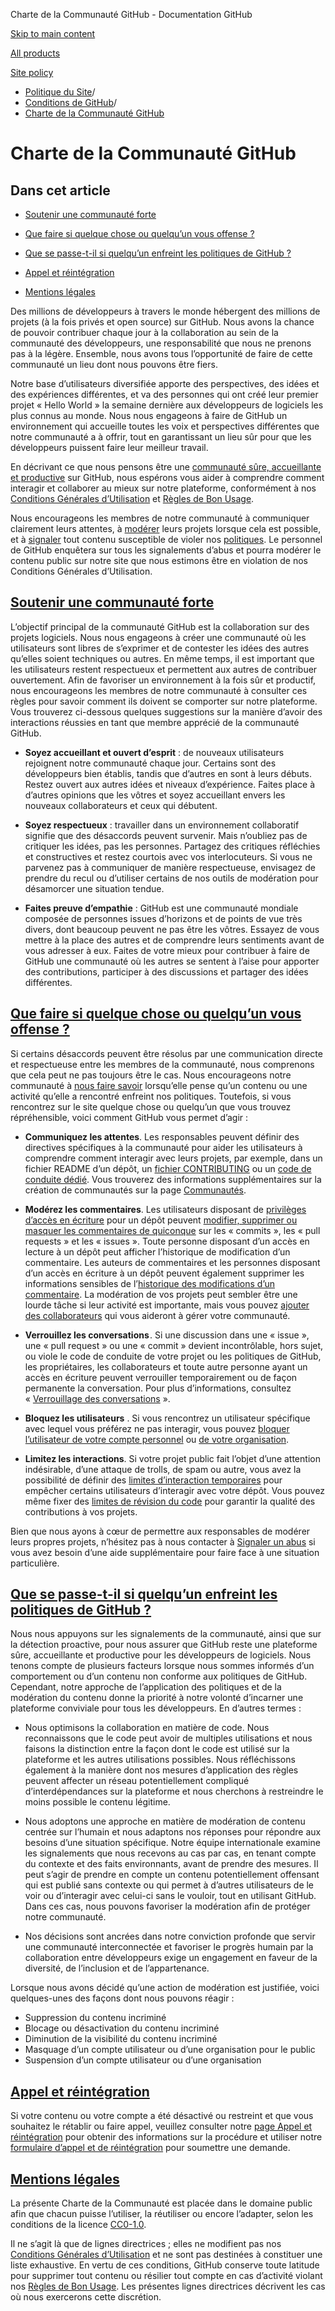 Charte de la Communauté GitHub - Documentation GitHub

[Skip to main content](#main-content)

[All products](/fr)

[Site policy](/site-policy)

* [Politique du Site](/fr/site-policy)/
* [Conditions de GitHub](/fr/site-policy/github-terms)/
* [Charte de la Communauté GitHub](/fr/site-policy/github-terms/github-community-guidelines)

Charte de la Communauté GitHub
==========

Dans cet article
----------

* [Soutenir une communauté forte](#maintaining-a-strong-community)

* [Que faire si quelque chose ou quelqu’un vous offense ?](#what-if-something-or-someone-offends-you)

* [Que se passe-t-il si quelqu’un enfreint les politiques de GitHub ?](#what-happens-if-someone-violates-githubs-policies)

* [Appel et réintégration](#appeal-and-reinstatement)

* [Mentions légales](#legal-notices)

Des millions de développeurs à travers le monde hébergent des millions de projets (à la fois privés et open source) sur GitHub. Nous avons la chance de pouvoir contribuer chaque jour à la collaboration au sein de la communauté des développeurs, une responsabilité que nous ne prenons pas à la légère. Ensemble, nous avons tous l’opportunité de faire de cette communauté un lieu dont nous pouvons être fiers.

Notre base d’utilisateurs diversifiée apporte des perspectives, des idées et des expériences différentes, et va des personnes qui ont créé leur premier projet « Hello World » la semaine dernière aux développeurs de logiciels les plus connus au monde. Nous nous engageons à faire de GitHub un environnement qui accueille toutes les voix et perspectives différentes que notre communauté a à offrir, tout en garantissant un lieu sûr pour que les développeurs puissent faire leur meilleur travail.

En décrivant ce que nous pensons être une [communauté sûre, accueillante et productive](https://opensource.guide/building-community/) sur GitHub, nous espérons vous aider à comprendre comment interagir et collaborer au mieux sur notre plateforme, conformément à nos [Conditions Générales d’Utilisation](/fr/site-policy/github-terms/github-terms-of-service) et [Règles de Bon Usage](/fr/site-policy/acceptable-use-policies/github-acceptable-use-policies).

Nous encourageons les membres de notre communauté à communiquer clairement leurs attentes, à [modérer](#what-if-something-or-someone-offends-you) leurs projets lorsque cela est possible, et à [signaler](https://github.com/contact/report-abuse) tout contenu susceptible de violer nos [politiques](/fr/site-policy/github-terms/github-terms-of-service). Le personnel de GitHub enquêtera sur tous les signalements d’abus et pourra modérer le contenu public sur notre site que nous estimons être en violation de nos Conditions Générales d’Utilisation.

[Soutenir une communauté forte](#maintaining-a-strong-community)
----------

L’objectif principal de la communauté GitHub est la collaboration sur des projets logiciels. Nous nous engageons à créer une communauté où les utilisateurs sont libres de s’exprimer et de contester les idées des autres qu’elles soient techniques ou autres. En même temps, il est important que les utilisateurs restent respectueux et permettent aux autres de contribuer ouvertement. Afin de favoriser un environnement à la fois sûr et productif, nous encourageons les membres de notre communauté à consulter ces règles pour savoir comment ils doivent se comporter sur notre plateforme. Vous trouverez ci-dessous quelques suggestions sur la manière d’avoir des interactions réussies en tant que membre apprécié de la communauté GitHub.

* **Soyez accueillant et ouvert d’esprit** : de nouveaux utilisateurs rejoignent notre communauté chaque jour. Certains sont des développeurs bien établis, tandis que d’autres en sont à leurs débuts. Restez ouvert aux autres idées et niveaux d’expérience. Faites place à d’autres opinions que les vôtres et soyez accueillant envers les nouveaux collaborateurs et ceux qui débutent.

* **Soyez respectueux** : travailler dans un environnement collaboratif signifie que des désaccords peuvent survenir. Mais n’oubliez pas de critiquer les idées, pas les personnes. Partagez des critiques réfléchies et constructives et restez courtois avec vos interlocuteurs. Si vous ne parvenez pas à communiquer de manière respectueuse, envisagez de prendre du recul ou d’utiliser certains de nos outils de modération pour désamorcer une situation tendue.

* **Faites preuve d’empathie** : GitHub est une communauté mondiale composée de personnes issues d’horizons et de points de vue très divers, dont beaucoup peuvent ne pas être les vôtres. Essayez de vous mettre à la place des autres et de comprendre leurs sentiments avant de vous adresser à eux. Faites de votre mieux pour contribuer à faire de GitHub une communauté où les autres se sentent à l’aise pour apporter des contributions, participer à des discussions et partager des idées différentes.

[Que faire si quelque chose ou quelqu’un vous offense ?](#what-if-something-or-someone-offends-you)
----------

Si certains désaccords peuvent être résolus par une communication directe et respectueuse entre les membres de la communauté, nous comprenons que cela peut ne pas toujours être le cas. Nous encourageons notre communauté à [nous faire savoir](https://support.github.com/contact/report-abuse?category=report-abuse&report=other&report_type=unspecified) lorsqu’elle pense qu’un contenu ou une activité qu’elle a rencontré enfreint nos politiques. Toutefois, si vous rencontrez sur le site quelque chose ou quelqu’un que vous trouvez répréhensible, voici comment GitHub vous permet d’agir :

* **Communiquez les attentes**. Les responsables peuvent définir des directives spécifiques à la communauté pour aider les utilisateurs à comprendre comment interagir avec leurs projets, par exemple, dans un fichier README d’un dépôt, un [fichier CONTRIBUTING](/fr/communities/setting-up-your-project-for-healthy-contributions/setting-guidelines-for-repository-contributors) ou un [code de conduite dédié](/fr/communities/setting-up-your-project-for-healthy-contributions/adding-a-code-of-conduct-to-your-project). Vous trouverez des informations supplémentaires sur la création de communautés sur la page [Communautés](/fr/communities).

* **Modérez les commentaires**. Les utilisateurs disposant de [privilèges d’accès en écriture](/fr/organizations/managing-user-access-to-your-organizations-repositories/repository-roles-for-an-organization) pour un dépôt peuvent [modifier, supprimer ou masquer les commentaires de quiconque](/fr/communities/moderating-comments-and-conversations/managing-disruptive-comments) sur les « commits », les « pull requests » et les « issues ». Toute personne disposant d’un accès en lecture à un dépôt peut afficher l’historique de modification d’un commentaire. Les auteurs de commentaires et les personnes disposant d’un accès en écriture à un dépôt peuvent également supprimer les informations sensibles de l’[historique des modifications d’un commentaire](/fr/communities/moderating-comments-and-conversations/tracking-changes-in-a-comment). La modération de vos projets peut sembler être une lourde tâche si leur activité est importante, mais vous pouvez [ajouter des collaborateurs](/fr/account-and-profile/setting-up-and-managing-your-personal-account-on-github/managing-personal-account-settings/permission-levels-for-a-personal-account-repository#collaborator-access-for-a-repository-owned-by-a-personal-account) qui vous aideront à gérer votre communauté.

* **Verrouillez les conversations** . Si une discussion dans une « issue », une « pull request » ou une « commit » devient incontrôlable, hors sujet, ou viole le code de conduite de votre projet ou les politiques de GitHub, les propriétaires, les collaborateurs et toute autre personne ayant un accès en écriture peuvent verrouiller temporairement ou de façon permanente la conversation. Pour plus d’informations, consultez « [Verrouillage des conversations](/fr/communities/moderating-comments-and-conversations/locking-conversations) ».

* **Bloquez les utilisateurs** . Si vous rencontrez un utilisateur spécifique avec lequel vous préférez ne pas interagir, vous pouvez [bloquer l’utilisateur de votre compte personnel](/fr/communities/maintaining-your-safety-on-github/blocking-a-user-from-your-personal-account) ou [de votre organisation](/fr/communities/maintaining-your-safety-on-github/blocking-a-user-from-your-organization).

* **Limitez les interactions**. Si votre projet public fait l’objet d’une attention indésirable, d’une attaque de trolls, de spam ou autre, vous avez la possibilité de définir des [limites d’interaction temporaires](/fr/communities/moderating-comments-and-conversations/limiting-interactions-in-your-repository) pour empêcher certains utilisateurs d’interagir avec votre dépôt. Vous pouvez même fixer des [limites de révision du code](https://github.blog/2021-11-01-github-keeps-getting-better-for-open-source-maintainers/#preventing-drive-by-pull-request-approvals-and-requested-changes) pour garantir la qualité des contributions à vos projets.

Bien que nous ayons à cœur de permettre aux responsables de modérer leurs propres projets, n’hésitez pas à nous contacter à [Signaler un abus](https://github.com/contact/report-abuse) si vous avez besoin d’une aide supplémentaire pour faire face à une situation particulière.

[Que se passe-t-il si quelqu’un enfreint les politiques de GitHub ?](#what-happens-if-someone-violates-githubs-policies)
----------

Nous nous appuyons sur les signalements de la communauté, ainsi que sur la détection proactive, pour nous assurer que GitHub reste une plateforme sûre, accueillante et productive pour les développeurs de logiciels. Nous tenons compte de plusieurs facteurs lorsque nous sommes informés d’un comportement ou d’un contenu non conforme aux politiques de GitHub. Cependant, notre approche de l’application des politiques et de la modération du contenu donne la priorité à notre volonté d’incarner une plateforme conviviale pour tous les développeurs. En d’autres termes :

* Nous optimisons la collaboration en matière de code. Nous reconnaissons que le code peut avoir de multiples utilisations et nous faisons la distinction entre la façon dont le code est utilisé sur la plateforme et les autres utilisations possibles. Nous réfléchissons également à la manière dont nos mesures d’application des règles peuvent affecter un réseau potentiellement compliqué d’interdépendances sur la plateforme et nous cherchons à restreindre le moins possible le contenu légitime.

* Nous adoptons une approche en matière de modération de contenu centrée sur l’humain et nous adaptons nos réponses pour répondre aux besoins d’une situation spécifique. Notre équipe internationale examine les signalements que nous recevons au cas par cas, en tenant compte du contexte et des faits environnants, avant de prendre des mesures. Il peut s’agir de prendre en compte un contenu potentiellement offensant qui est publié sans contexte ou qui permet à d’autres utilisateurs de le voir ou d’interagir avec celui-ci sans le vouloir, tout en utilisant GitHub. Dans ces cas, nous pouvons favoriser la modération afin de protéger notre communauté.

* Nos décisions sont ancrées dans notre conviction profonde que servir une communauté interconnectée et favoriser le progrès humain par la collaboration entre développeurs exige un engagement en faveur de la diversité, de l’inclusion et de l’appartenance.

Lorsque nous avons décidé qu’une action de modération est justifiée, voici quelques-unes des façons dont nous pouvons réagir :

* Suppression du contenu incriminé
* Blocage ou désactivation du contenu incriminé
* Diminution de la visibilité du contenu incriminé
* Masquage d’un compte utilisateur ou d’une organisation pour le public
* Suspension d’un compte utilisateur ou d’une organisation

[Appel et réintégration](#appeal-and-reinstatement)
----------

Si votre contenu ou votre compte a été désactivé ou restreint et que vous souhaitez le rétablir ou faire appel, veuillez consulter notre [page Appel et réintégration](/fr/site-policy/acceptable-use-policies/github-appeal-and-reinstatement) pour obtenir des informations sur la procédure et utiliser notre [formulaire d’appel et de réintégration](https://support.github.com/contact/reinstatement) pour soumettre une demande.

[Mentions légales](#legal-notices)
----------

La présente Charte de la Communauté est placée dans le domaine public afin que chacun puisse l’utiliser, la réutiliser ou encore l’adapter, selon les conditions de la licence [CC0-1.0](https://creativecommons.org/publicdomain/zero/1.0/).

Il ne s’agit là que de lignes directrices ; elles ne modifient pas nos [Conditions Générales d’Utilisation](/fr/site-policy/github-terms/github-terms-of-service) et ne sont pas destinées à constituer une liste exhaustive. En vertu de ces conditions, GitHub conserve toute latitude pour supprimer tout contenu ou résilier tout compte en cas d’activité violant nos [Règles de Bon Usage](/fr/site-policy/acceptable-use-policies/github-acceptable-use-policies). Les présentes lignes directrices décrivent les cas où nous exercerons cette discrétion.
